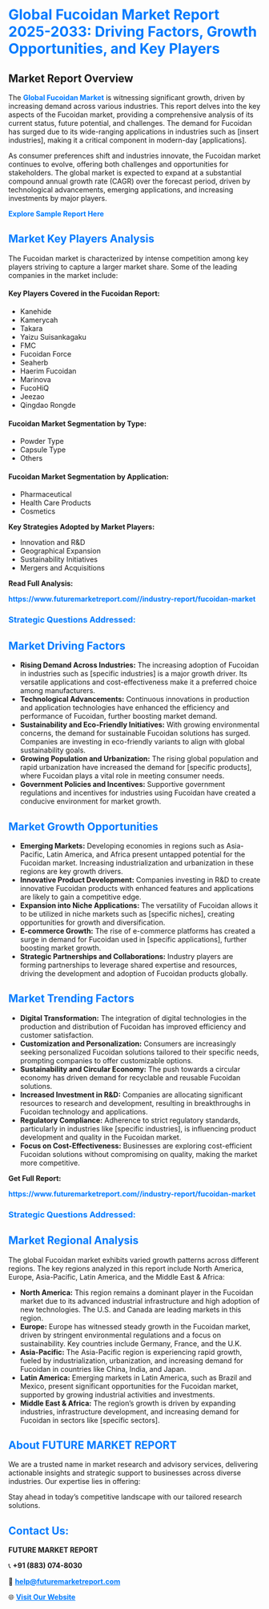 <h1 style="color: #007BFF;">Global Fucoidan Market Report 2025-2033: Driving Factors, Growth Opportunities, and Key Players</h1>

<section id="overview">
<h2>Market Report Overview</h2>
<p>The <a href="https://www.futuremarketreport.com//industry-report/fucoidan-market" style="color: #007BFF; text-decoration: none;"><strong>Global Fucoidan Market</strong></a> is witnessing significant growth, driven by increasing demand across various industries. This report delves into the key aspects of the Fucoidan market, providing a comprehensive analysis of its current status, future potential, and challenges. The demand for Fucoidan has surged due to its wide-ranging applications in industries such as [insert industries], making it a critical component in modern-day [applications].</p>
<p>As consumer preferences shift and industries innovate, the Fucoidan market continues to evolve, offering both challenges and opportunities for stakeholders. The global market is expected to expand at a substantial compound annual growth rate (CAGR) over the forecast period, driven by technological advancements, emerging applications, and increasing investments by major players.</p>
</section>

<section id="overview">
<p><a href="https://www.futuremarketreport.com//request-sample/reportId=55155" style="color: #007BFF; text-decoration: none;"><strong>Explore Sample Report Here</strong></a></p>
</section>

<section id="key-players">
<h2 style="color: #007BFF;">Market Key Players Analysis</h2>
<p>The Fucoidan market is characterized by intense competition among key players striving to capture a larger market share. Some of the leading companies in the market include:</p>
<h4>Key Players Covered in the Fucoidan Report:</h4>
<ul><li>Kanehide</li><li>Kamerycah</li><li>Takara</li><li>Yaizu Suisankagaku</li><li>FMC</li><li>Fucoidan Force</li><li>Seaherb</li><li>Haerim Fucoidan</li><li>Marinova</li><li>FucoHiQ</li><li>Jeezao</li><li>Qingdao Rongde</li></ul>
<h4>Fucoidan Market Segmentation by Type:</h4>
<ul><li>Powder Type</li><li>Capsule Type</li><li>Others</li></ul>

<h4>Fucoidan Market Segmentation by Application:</h4>
<ul><li>Pharmaceutical</li><li>Health Care Products</li><li>Cosmetics</li></ul>
<p><strong>Key Strategies Adopted by Market Players:</strong></p>
<ul>
<li>Innovation and R&D</li>
<li>Geographical Expansion</li>
<li>Sustainability Initiatives</li>
<li>Mergers and Acquisitions</li>
</ul>
</section>

<section>
<p><strong>Read Full Analysis: </strong></p><a href="https://www.futuremarketreport.com//industry-report/fucoidan-market" style="color: #007BFF; text-decoration: none;"><strong>https://www.futuremarketreport.com//industry-report/fucoidan-market</strong></a>
<h3 style="color: #007BFF;">Strategic Questions Addressed:</h3>
</section>

<section id="driving-factors">
<h2 style="color: #007BFF;">Market Driving Factors</h2>
<ul>
<li><strong>Rising Demand Across Industries:</strong> The increasing adoption of Fucoidan in industries such as [specific industries] is a major growth driver. Its versatile applications and cost-effectiveness make it a preferred choice among manufacturers.</li>
<li><strong>Technological Advancements:</strong> Continuous innovations in production and application technologies have enhanced the efficiency and performance of Fucoidan, further boosting market demand.</li>
<li><strong>Sustainability and Eco-Friendly Initiatives:</strong> With growing environmental concerns, the demand for sustainable Fucoidan solutions has surged. Companies are investing in eco-friendly variants to align with global sustainability goals.</li>
<li><strong>Growing Population and Urbanization:</strong> The rising global population and rapid urbanization have increased the demand for [specific products], where Fucoidan plays a vital role in meeting consumer needs.</li>
<li><strong>Government Policies and Incentives:</strong> Supportive government regulations and incentives for industries using Fucoidan have created a conducive environment for market growth.</li>
</ul>
</section>

<section id="growth-opportunities">
<h2 style="color: #007BFF;">Market Growth Opportunities</h2>
<ul>
<li><strong>Emerging Markets:</strong> Developing economies in regions such as Asia-Pacific, Latin America, and Africa present untapped potential for the Fucoidan market. Increasing industrialization and urbanization in these regions are key growth drivers.</li>
<li><strong>Innovative Product Development:</strong> Companies investing in R&D to create innovative Fucoidan products with enhanced features and applications are likely to gain a competitive edge.</li>
<li><strong>Expansion into Niche Applications:</strong> The versatility of Fucoidan allows it to be utilized in niche markets such as [specific niches], creating opportunities for growth and diversification.</li>
<li><strong>E-commerce Growth:</strong> The rise of e-commerce platforms has created a surge in demand for Fucoidan used in [specific applications], further boosting market growth.</li>
<li><strong>Strategic Partnerships and Collaborations:</strong> Industry players are forming partnerships to leverage shared expertise and resources, driving the development and adoption of Fucoidan products globally.</li>
</ul>
</section>

<section id="trending-factors">
<h2 style="color: #007BFF;">Market Trending Factors</h2>
<ul>
<li><strong>Digital Transformation:</strong> The integration of digital technologies in the production and distribution of Fucoidan has improved efficiency and customer satisfaction.</li>
<li><strong>Customization and Personalization:</strong> Consumers are increasingly seeking personalized Fucoidan solutions tailored to their specific needs, prompting companies to offer customizable options.</li>
<li><strong>Sustainability and Circular Economy:</strong> The push towards a circular economy has driven demand for recyclable and reusable Fucoidan solutions.</li>
<li><strong>Increased Investment in R&D:</strong> Companies are allocating significant resources to research and development, resulting in breakthroughs in Fucoidan technology and applications.</li>
<li><strong>Regulatory Compliance:</strong> Adherence to strict regulatory standards, particularly in industries like [specific industries], is influencing product development and quality in the Fucoidan market.</li>
<li><strong>Focus on Cost-Effectiveness:</strong> Businesses are exploring cost-efficient Fucoidan solutions without compromising on quality, making the market more competitive.</li>
</ul>
</section>

<section>
<p><strong>Get Full Report: </strong></p><a href="https://www.futuremarketreport.com//industry-report/fucoidan-market" style="color: #007BFF; text-decoration: none;"><strong>https://www.futuremarketreport.com//industry-report/fucoidan-market</strong></a>
<h3 style="color: #007BFF;">Strategic Questions Addressed:</h3>
</section>


<section id="regional-analysis">
<h2 style="color: #007BFF;">Market Regional Analysis</h2>
<p>The global Fucoidan market exhibits varied growth patterns across different regions. The key regions analyzed in this report include North America, Europe, Asia-Pacific, Latin America, and the Middle East & Africa:</p>
<ul>
<li><strong>North America:</strong> This region remains a dominant player in the Fucoidan market due to its advanced industrial infrastructure and high adoption of new technologies. The U.S. and Canada are leading markets in this region.</li>
<li><strong>Europe:</strong> Europe has witnessed steady growth in the Fucoidan market, driven by stringent environmental regulations and a focus on sustainability. Key countries include Germany, France, and the U.K.</li>
<li><strong>Asia-Pacific:</strong> The Asia-Pacific region is experiencing rapid growth, fueled by industrialization, urbanization, and increasing demand for Fucoidan in countries like China, India, and Japan.</li>
<li><strong>Latin America:</strong> Emerging markets in Latin America, such as Brazil and Mexico, present significant opportunities for the Fucoidan market, supported by growing industrial activities and investments.</li>
<li><strong>Middle East & Africa:</strong> The region’s growth is driven by expanding industries, infrastructure development, and increasing demand for Fucoidan in sectors like [specific sectors].</li>
</ul>
</section>

<footer>
<h2 style="color: #007BFF;">About FUTURE MARKET REPORT</h2>
<p>We are a trusted name in market research and advisory services, delivering actionable insights and strategic support to businesses across diverse industries. Our expertise lies in offering:</p>

<p>Stay ahead in today’s competitive landscape with our tailored research solutions.</p>

<h2 style="color: #007BFF;">Contact Us:</h2>
<p><strong>FUTURE MARKET REPORT</strong></p>
<p>📞 <strong>+91 (883) 074-8030</strong></p>
<p>📧 <strong><a href="mailto:help@futuremarketreport.com" style="color: #007BFF;">help@futuremarketreport.com</a></strong></p>
<p>🌐 <strong><a href="https://www.futuremarketreport.com/" style="color: #007BFF;">Visit Our Website</a></strong></p>
</footer>